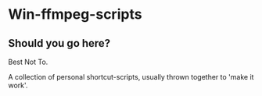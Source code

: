 # Win-ffmpeg-scripts

## Should you go here?
Best Not To.

A collection of personal shortcut-scripts, usually thrown together to 'make it work'. 
